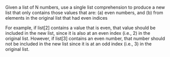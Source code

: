 Given a list of N numbers, use a single list comprehension to produce a new list that only contains those values that are:
(a) even numbers, and
(b) from elements in the original list that had even indices

For example, if list[2] contains a value that is even, that value should be included in the new list, since it is also at an even index (i.e., 2) in the original list. However, if list[3] contains an even number, that number should not be included in the new list since it is at an odd index (i.e., 3) in the original list.